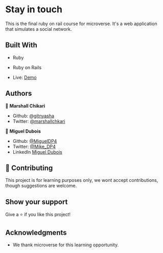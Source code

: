 # Stay in touch

This is the final ruby on rail course for microverse. It's a web application that simulates a social network.

## Built With

- Ruby
- Ruby on Rails

- Live: [Demo](https://pure-sands-56444.herokuapp.com)

## Authors

👤 **Marshall Chikari**

- Github: [@gitnyasha](https://github.com/gitnyasha)
- Twitter: [@marshallchkari](https://twitter.com/marshallchkari)

👤 **Miguel Dubois**

- Github: [@MiguelDP4](https://github.com/MiguelDP4)
- Twitter: [@Mike_DP4](https://twitter.com/Mike_DP4)
- LinkedIn [Miguel Dubois](https://www.linkedin.com/in/miguel-angel-dubois)

## 🤝 Contributing

This project is for learning purposes only, we wont accept contributions, though suggestions are welcome.

## Show your support

Give a ⭐️ if you like this project!

## Acknowledgments

- We thank microverse for this learning opportunity.
